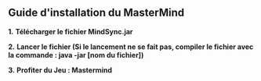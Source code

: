 ## Guide d'installation du MasterMind


**1.** **Télécharger le fichier MindSync.jar**

**2.** **Lancer le fichier (Si le lancement ne se fait pas, compiler le fichier avec la commande : java -jar [nom du fichier])**

**3.** **Profiter du Jeu : Mastermind**
